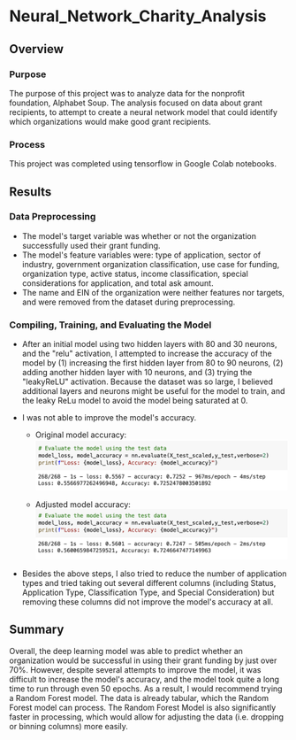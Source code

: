 # Neural_Network_Charity_Analysis

## Overview

### Purpose

The purpose of this project was to analyze data for the nonprofit foundation, Alphabet Soup. The analysis focused on data about grant recipients, to attempt to create a neural network model that could identify which organizations would make good grant recipients. 

### Process

This project was completed using tensorflow in Google Colab notebooks.

## Results

### Data Preprocessing

- The model's target variable was whether or not the organization successfully used their grant funding.
- The model's feature variables were: type of application, sector of industry, government organization classification, use case for funding, organization type, active status, income classification, special considerations for application, and total ask amount. 
- The name and EIN of the organization were neither features nor targets, and were removed from the dataset during preprocessing.

### Compiling, Training, and Evaluating the Model

- After an initial model using two hidden layers with 80 and 30 neurons, and the "relu" activation, I attempted to increase the accuracy of the model by (1) increasing the first hidden layer from 80 to 90 neurons, (2) adding another hidden layer with 10 neurons, and (3) trying the "leakyReLU" activation. Because the dataset was so large, I believed additional layers and neurons might be useful for the model to train, and the leaky ReLu model to avoid the model being saturated at 0.
- I was not able to improve the model's accuracy.
  - Original model accuracy:
  ![Original Model Accuracy](https://github.com/ehalprin/Neural_Network_Charity_Analysis/blob/main/Original_Model_Accuracy.png)
  
  - Adjusted model accuracy:
  ![Adjusted Model Accuracy](https://github.com/ehalprin/Neural_Network_Charity_Analysis/blob/main/Adjusted_Model_Accuracy.png)

- Besides the above steps, I also tried to reduce the number of application types and tried taking out several different columns (including Status, Application Type, Classification Type, and Special Consideration) but removing these columns did not improve the model's accuracy at all.

## Summary

Overall, the deep learning model was able to predict whether an organization would be successful in using their grant funding by just over 70%. However, despite several attempts to improve the model, it was difficult to increase the model's accuracy, and the model took quite a long time to run through even 50 epochs. As a result, I would recommend trying a Random Forest model. The data is already tabular, which the Random Forest model can process. The Random Forest Model is also significantly faster in processing, which would allow for adjusting the data (i.e. dropping or binning columns) more easily.
